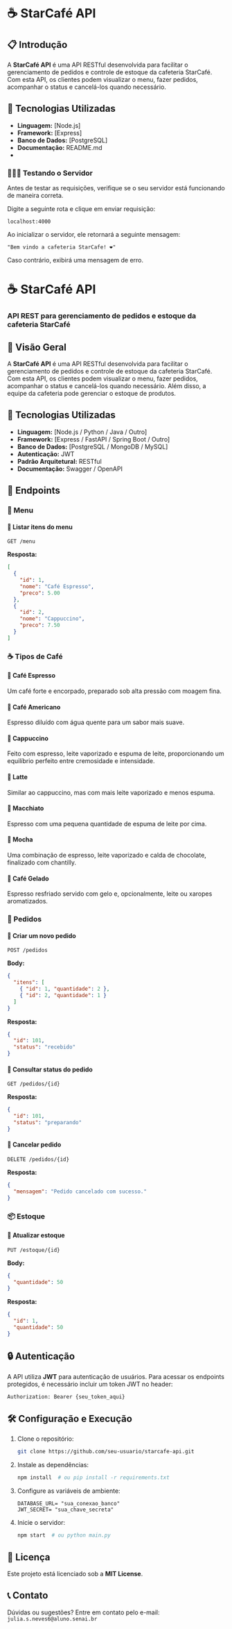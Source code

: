 # ☕ StarCafé API

## 📋 Introdução
A **StarCafé API** é uma API RESTful desenvolvida para facilitar o gerenciamento de pedidos e controle de estoque da cafeteria StarCafé. Com esta API, os clientes podem visualizar o menu, fazer pedidos, acompanhar o status e cancelá-los quando necessário.

## 🚀 Tecnologias Utilizadas
- **Linguagem:** [Node.js]
- **Framework:** [Express]
- **Banco de Dados:** [PostgreSQL]
- **Documentação:** README.md
- 
### 👩🏻‍💻 Testando o Servidor 

Antes de testar as requisições, verifique se o seu servidor está funcionando de maneira correta. 

Digite a seguinte rota e clique em enviar requisição:

    localhost:4000
    
Ao inicializar o servidor, ele retornará a seguinte mensagem:

    "Bem vindo a cafeteria StarCafe! ❤️"
    
Caso contrário, exibirá uma mensagem de erro. 

# ☕ StarCafé API

### API REST para gerenciamento de pedidos e estoque da cafeteria StarCafé

## 📌 Visão Geral
A **StarCafé API** é uma API RESTful desenvolvida para facilitar o gerenciamento de pedidos e controle de estoque da cafeteria StarCafé. Com esta API, os clientes podem visualizar o menu, fazer pedidos, acompanhar o status e cancelá-los quando necessário. Além disso, a equipe da cafeteria pode gerenciar o estoque de produtos.

## 🚀 Tecnologias Utilizadas
- **Linguagem:** [Node.js / Python / Java / Outro]
- **Framework:** [Express / FastAPI / Spring Boot / Outro]
- **Banco de Dados:** [PostgreSQL / MongoDB / MySQL]
- **Autenticação:** JWT
- **Padrão Arquitetural:** RESTful
- **Documentação:** Swagger / OpenAPI

## 📂 Endpoints

### 📝 Menu
#### 🔹 Listar itens do menu
```http
GET /menu
```
**Resposta:**
```json
[
  {
    "id": 1,
    "nome": "Café Espresso",
    "preco": 5.00
  },
  {
    "id": 2,
    "nome": "Cappuccino",
    "preco": 7.50
  }
]
```

### ☕ Tipos de Café
#### 🔹 Café Espresso  
Um café forte e encorpado, preparado sob alta pressão com moagem fina.  

#### 🔹 Café Americano  
Espresso diluído com água quente para um sabor mais suave.  

#### 🔹 Cappuccino  
Feito com espresso, leite vaporizado e espuma de leite, proporcionando um equilíbrio perfeito entre cremosidade e intensidade.  

#### 🔹 Latte  
Similar ao cappuccino, mas com mais leite vaporizado e menos espuma.  

#### 🔹 Macchiato  
Espresso com uma pequena quantidade de espuma de leite por cima.  

#### 🔹 Mocha  
Uma combinação de espresso, leite vaporizado e calda de chocolate, finalizado com chantilly.  

#### 🔹 Café Gelado  
Espresso resfriado servido com gelo e, opcionalmente, leite ou xaropes aromatizados.  

### 🛒 Pedidos
#### 🔹 Criar um novo pedido
```http
POST /pedidos
```
**Body:**
```json
{
  "itens": [
    { "id": 1, "quantidade": 2 },
    { "id": 2, "quantidade": 1 }
  ]
}
```
**Resposta:**
```json
{
  "id": 101,
  "status": "recebido"
}
```

#### 🔹 Consultar status do pedido
```http
GET /pedidos/{id}
```
**Resposta:**
```json
{
  "id": 101,
  "status": "preparando"
}
```

#### 🔹 Cancelar pedido
```http
DELETE /pedidos/{id}
```
**Resposta:**
```json
{
  "mensagem": "Pedido cancelado com sucesso."
}
```

### 📦 Estoque
#### 🔹 Atualizar estoque
```http
PUT /estoque/{id}
```
**Body:**
```json
{
  "quantidade": 50
}
```
**Resposta:**
```json
{
  "id": 1,
  "quantidade": 50
}
```

## 🔒 Autenticação
A API utiliza **JWT** para autenticação de usuários. Para acessar os endpoints protegidos, é necessário incluir um token JWT no header:
```http
Authorization: Bearer {seu_token_aqui}
```

## 🛠️ Configuração e Execução
1. Clone o repositório:
   ```sh
   git clone https://github.com/seu-usuario/starcafe-api.git
   ```
2. Instale as dependências:
   ```sh
   npm install  # ou pip install -r requirements.txt
   ```
3. Configure as variáveis de ambiente:
   ```env
   DATABASE_URL= "sua_conexao_banco"
   JWT_SECRET= "sua_chave_secreta"
   ```
4. Inicie o servidor:
   ```sh
   npm start  # ou python main.py
   ```

## 📜 Licença
Este projeto está licenciado sob a **MIT License**.

## 📞 Contato
Dúvidas ou sugestões? Entre em contato pelo e-mail: `julia.s.neves6@aluno.senai.br`
